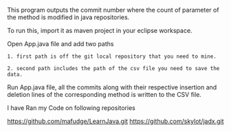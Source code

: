 This program outputs the commit number where the count of parameter of the method is modified in java repositories.

To run this, import it as maven project in your eclipse workspace.

Open App.java file and add two paths
  
	1. first path is off the git local repository that you need to mine.
  
	2. second path includes the path of the csv file you need to save the data.
	
Run App.java file, all the commits along with their respective insertion and deletion lines of the corresponding method is written to the CSV file.

I have Ran my Code on following repositories

https://github.com/mafudge/LearnJava.git
https://github.com/skylot/jadx.git
